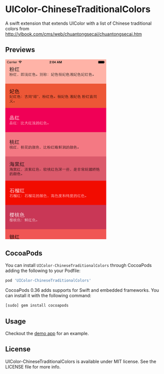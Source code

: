 UIColor-ChineseTraditionalColors
================================

A swift extension that extends UIColor with a list of Chinese traditional colors from http://ylbook.com/cms/web/chuantongsecai/chuantongsecai.htm

Previews
---
<img width="320 px" src="Previews/1.png"/>

CocoaPods
---
You can install `UIColor-ChineseTraditionalColors` through CocoaPods adding the following to your Podfile:

~~~ruby
pod 'UIColor-ChineseTraditionalColors'
~~~

CocoaPods 0.36 adds supports for Swift and embedded frameworks. You can install it with the following command:
```bash
[sudo] gem install cocoapods
```

Usage
---
Checkout the [demo app](https://github.com/zhxnlai/UIColor-ChineseTraditionalColors/tree/master/ChineseTraditionalColors) for an example.

License
---
UIColor-ChineseTraditionalColors is available under MIT license. See the LICENSE file for more info.
